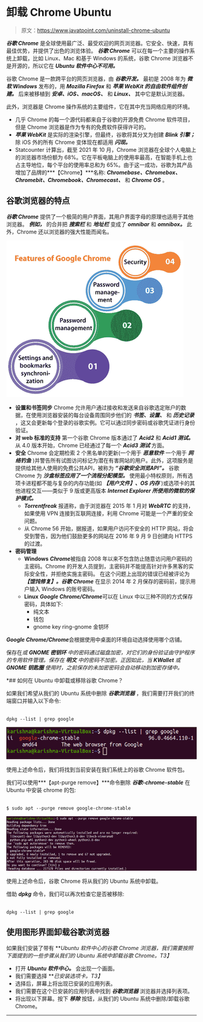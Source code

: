 # 卸载 Chrome Ubuntu

> 原文：<https://www.javatpoint.com/uninstall-chrome-ubuntu>

***谷歌 Chrome*** 是全球使用最广泛、最受欢迎的网页浏览器。它安全、快速，具有最佳优势，并提供了出色的浏览体验。 ***谷歌 Chrome*** 可以在每一个主要的操作系统上卸载，比如 Linux、Mac 和基于 Windows 的系统，谷歌 Chrome 浏览器不是开源的，所以它在 ***Ubuntu 软件中心不可用。***

谷歌 Chrome 是一款跨平台的网页浏览器，由 ***谷歌开发。*** 最初是 2008 年为 ***微软 Windows*** 发布的，用 ***Mozilla Firefox*** 和 ***苹果 WebKit 的自由软件组件创建。*** 后来被移植到 ***安卓、iOS、macOS、*** 和 ***Linux、*** 其中它是默认浏览器。

此外，浏览器是 Chrome 操作系统的主要组件，它在其中充当网络应用的环境。

*   几乎 Chrome 的每一个源代码都来自于谷歌的开源免费 Chrome 软件项目，但是 Chrome 浏览器是作为专有的免费软件获得许可的。
*   ***苹果 WebKit*** 是实际的渲染引擎，但最终，谷歌将其分叉为创建 ***Blink 引擎；*** 除 iOS 外的所有 Chrome 变体现在都适用 ***闪现。***
*   Statcounter 计算出，截至 2021 年 10 月，Chrome 浏览器在全球个人电脑上的浏览器市场份额为 68%。它在平板电脑上的使用率最高，在智能手机上也占主导地位，每个平台的使用率总和为 65%。由于这一成功，谷歌为其产品增加了品牌的***【Chrome】***名称: ***Chromebase、Chromebox、Chromebit、Chromebook、Chromecast、*** 和 ***Chrome OS*** 。

## 谷歌浏览器的特点

***谷歌 Chrome*** 提供了一个极简的用户界面，其用户界面字母的原理也适用于其他浏览器。 ***例如，*** 的合并把 ***搜索栏*** 和 ***地址栏*** 变成了 ***omnibar*** 和 ***omnibox。*** 此外，Chrome 还以浏览器的强大性能而闻名。

![Uninstall Chrome Ubuntu](img/0f2611255fe3ea8d5eba0c824a4006d6.png)

*   **设置和书签同步**
    Chrome 允许用户通过接收和发送来自谷歌选定账户的数据，在使用浏览器安装的每台设备周围同步他们的 ***书签、设置、*** 和 ***历史记录*** ，这又会更新每个登录的谷歌实例。它可以通过同步密码或谷歌凭证进行身份验证。
*   **对 web 标准的支持**
    第一个谷歌 Chrome 版本通过了 ***Acid2*** 和 ***Acid1 测试。*** 从 4.0 版本开始，Chrome 已经通过了每一个 ***Acid3 测试*** 方面。
*   **安全**
    Chrome 会定期检索 2 个黑名单的更新(一个用于 ***恶意软件*** 一个用于 ***网络钓鱼*** )并警告所有试图访问标记为潜在有害网站的用户。此外，这项服务是提供给其他人使用的免费公共API，被称为 ***“谷歌安全浏览API”。***
    谷歌 Chrome 为 ***沙盒标签应用了一个流程分配模型。*** 使用最小特权原则，所有选项卡进程都不能与复杂的内存功能(如 ***【用户文件】、OS 内存*** )或选项卡的其他进程交互——类似于 9 版或更高版本 ***Internet Explorer 所使用的微软的保护模式。***
    *   ***Torrentfreak*** 报道称，由于浏览器在 2015 年 1 月对 ***WebRTC*** 的支持，如果使用 VPN 连接到互联网连接，利用 Chrome 可能是一个严重的安全问题。
    *   从 Chrome 56 开始，据报道，如果用户访问不安全的 HTTP 网站，将会受到警告，因为他们鼓励更多的网站在 2016 年 9 月 9 日创建向 HTTPS 的过渡。
*   **密码管理**
    *   **Windows**
        ***Chrome***被指自 2008 年以来不包含防止随意访问用户密码的主密码。Chrome 的开发人员提到，主密码并不能提高针对许多黑客的实际安全性，并拒绝实施主密码。
        在这个问题上出现的错误已经被评论为 ***【馄饨修复】。谷歌 Chrome*** 在显示 2014 年 2 月保存的密码前，提示用户输入 Windows 的账号密码。
    *   **Linux**
        ***Google Chrome/Chrome***可以在 Linux 中以三种不同的方式保存密码，具体如下:
        *   纯文本
        *   钱包
        *   gnome key ring-gnome 金钥环

***Google Chrome/Chrome***会根据使用中桌面的环境自动选择使用哪个店铺。

保存在*或 ***GNOME 密钥环*** 中的密码通过磁盘加密，对它们的身份验证由守护程序的专用软件管理。保存在 ***明文*** 中的密码不加密。正因如此，当 ***KWallet*** 或 ***GNOME 钥匙圈*** 使用时，之前保存的未加密密码会自动移动到加密存储中。*

 *## 如何在 Ubuntu 中卸载或移除谷歌 Chrome？

如果我们希望从我们的 Ubuntu 系统中删除 ***谷歌浏览器*** ，我们需要打开我们的终端窗口并输入以下命令:

```

dpkg --list | grep google

```

![Uninstall Chrome Ubuntu](img/d6397f03de7978f754fff3de9775c5bc.png)

使用上述命令后，我们将找到当前安装在我们系统上的谷歌 Chrome 软件包。

我们可以使用***【apt-purge remove】***命令删除 ***谷歌-chrome-stable*** 在 Ubuntu 中安装 chrome 的包:

```

$ sudo apt --purge remove google-chrome-stable

```

![Uninstall Chrome Ubuntu](img/bbab6dddab6cd86156ca0feb71143b05.png)

使用上述命令后，谷歌 Chrome 将从我们的 Ubuntu 系统中卸载。

借助 ***dpkg*** 命令，我们可以再次检查它是否被移除:

```

dpkg --list | grep google

```

## 使用图形界面卸载谷歌浏览器

如果我们安装了带有 ***Ubuntu 软件中心的谷歌 Chrome 浏览器，我们需要按照下面提到的一些步骤从我们的 Ubuntu 系统中卸载谷歌 Chrome。*T3】**

*   打开 ***Ubuntu 软件中心。*** 会出现一个画面。
*   我们需要选择 ***已安装选项卡。*T3】**
*   选择后，屏幕上将出现已安装的应用列表。
*   我们需要在这个已安装的应用列表中找到 ***谷歌浏览器*** 浏览器并选择列表项。
*   将出现以下屏幕。按下 ***移除*** 按钮，从我们的 Ubuntu 系统中删除/卸载谷歌 Chrome。

* * **